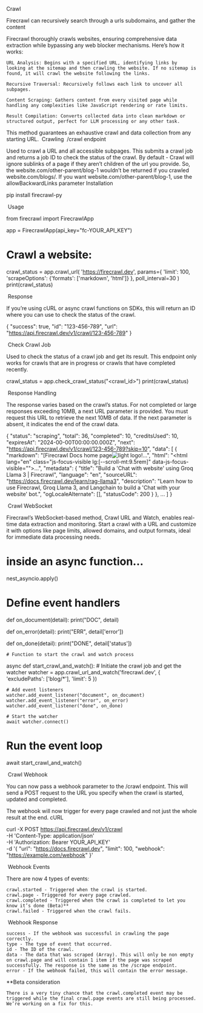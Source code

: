 Crawl

Firecrawl can recursively search through a urls subdomains, and gather the content

Firecrawl thoroughly crawls websites, ensuring comprehensive data extraction while bypassing any web blocker mechanisms. Here’s how it works:

    URL Analysis: Begins with a specified URL, identifying links by looking at the sitemap and then crawling the website. If no sitemap is found, it will crawl the website following the links.

    Recursive Traversal: Recursively follows each link to uncover all subpages.

    Content Scraping: Gathers content from every visited page while handling any complexities like JavaScript rendering or rate limits.

    Result Compilation: Converts collected data into clean markdown or structured output, perfect for LLM processing or any other task.

This method guarantees an exhaustive crawl and data collection from any starting URL.
​
Crawling
​
/crawl endpoint

Used to crawl a URL and all accessible subpages. This submits a crawl job and returns a job ID to check the status of the crawl.
By default - Crawl will ignore sublinks of a page if they aren’t children of the url you provide. So, the website.com/other-parent/blog-1 wouldn’t be returned if you crawled website.com/blogs/. If you want website.com/other-parent/blog-1, use the allowBackwardLinks parameter
​
Installation

pip install firecrawl-py

​
Usage

from firecrawl import FirecrawlApp

app = FirecrawlApp(api_key="fc-YOUR_API_KEY")

# Crawl a website:
crawl_status = app.crawl_url(
  'https://firecrawl.dev', 
  params={
    'limit': 100, 
    'scrapeOptions': {'formats': ['markdown', 'html']}
  },
  poll_interval=30
)
print(crawl_status)

​
Response

If you’re using cURL or async crawl functions on SDKs, this will return an ID where you can use to check the status of the crawl.

{
  "success": true,
  "id": "123-456-789",
  "url": "https://api.firecrawl.dev/v1/crawl/123-456-789"
}

​
Check Crawl Job

Used to check the status of a crawl job and get its result.
This endpoint only works for crawls that are in progress or crawls that have completed recently.

crawl_status = app.check_crawl_status("<crawl_id>")
print(crawl_status)

​
Response Handling

The response varies based on the crawl’s status. For not completed or large responses exceeding 10MB, a next URL parameter is provided. You must request this URL to retrieve the next 10MB of data. If the next parameter is absent, it indicates the end of the crawl data.

{
  "status": "scraping",
  "total": 36,
  "completed": 10,
  "creditsUsed": 10,
  "expiresAt": "2024-00-00T00:00:00.000Z",
  "next": "https://api.firecrawl.dev/v1/crawl/123-456-789?skip=10",
  "data": [
    {
      "markdown": "[Firecrawl Docs home page![light logo](https://mintlify.s3-us-west-1.amazonaws.com/firecrawl/logo/light.svg)!...",
      "html": "<!DOCTYPE html><html lang=\"en\" class=\"js-focus-visible lg:[--scroll-mt:9.5rem]\" data-js-focus-visible=\"\">...",
      "metadata": {
        "title": "Build a 'Chat with website' using Groq Llama 3 | Firecrawl",
        "language": "en",
        "sourceURL": "https://docs.firecrawl.dev/learn/rag-llama3",
        "description": "Learn how to use Firecrawl, Groq Llama 3, and Langchain to build a 'Chat with your website' bot.",
        "ogLocaleAlternate": [],
        "statusCode": 200
      }
    },
    ...
  ]
}

​
Crawl WebSocket

Firecrawl’s WebSocket-based method, Crawl URL and Watch, enables real-time data extraction and monitoring. Start a crawl with a URL and customize it with options like page limits, allowed domains, and output formats, ideal for immediate data processing needs.

# inside an async function...
nest_asyncio.apply()

# Define event handlers
def on_document(detail):
    print("DOC", detail)

def on_error(detail):
    print("ERR", detail['error'])

def on_done(detail):
    print("DONE", detail['status'])

    # Function to start the crawl and watch process
async def start_crawl_and_watch():
    # Initiate the crawl job and get the watcher
    watcher = app.crawl_url_and_watch('firecrawl.dev', { 'excludePaths': ['blog/*'], 'limit': 5 })

    # Add event listeners
    watcher.add_event_listener("document", on_document)
    watcher.add_event_listener("error", on_error)
    watcher.add_event_listener("done", on_done)

    # Start the watcher
    await watcher.connect()

# Run the event loop
await start_crawl_and_watch()

​
Crawl Webhook

You can now pass a webhook parameter to the /crawl endpoint. This will send a POST request to the URL you specify when the crawl is started, updated and completed.

The webhook will now trigger for every page crawled and not just the whole result at the end.
cURL

curl -X POST https://api.firecrawl.dev/v1/crawl \
    -H 'Content-Type: application/json' \
    -H 'Authorization: Bearer YOUR_API_KEY' \
    -d '{
      "url": "https://docs.firecrawl.dev",
      "limit": 100,
      "webhook": "https://example.com/webhook"
    }'

​
Webhook Events

There are now 4 types of events:

    crawl.started - Triggered when the crawl is started.
    crawl.page - Triggered for every page crawled.
    crawl.completed - Triggered when the crawl is completed to let you know it’s done (Beta)**
    crawl.failed - Triggered when the crawl fails.

​
Webhook Response

    success - If the webhook was successful in crawling the page correctly.
    type - The type of event that occurred.
    id - The ID of the crawl.
    data - The data that was scraped (Array). This will only be non empty on crawl.page and will contain 1 item if the page was scraped successfully. The response is the same as the /scrape endpoint.
    error - If the webhook failed, this will contain the error message.

**Beta consideration

    There is a very tiny chance that the crawl.completed event may be triggered while the final crawl.page events are still being processed. We’re working on a fix for this.

